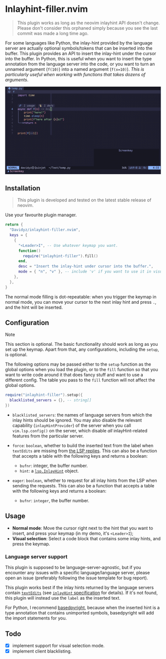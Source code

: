 # Inlayhint-filler.nvim 
> This plugin works as long as the neovim inlayhint API doesn't change.
> Please don't consider this orphaned simply because you see the last commit was made 
> a long time ago.

For some languages like Python, the inlay-hint provided by the language server
are actually optional symbols/tokens that can be inserted into the buffer. 
This plugin provides an API to insert the inlay-hint under the cursor into the
buffer.
In Python, this is useful when you want to insert the type annotation from the
language server into the code, or you want to turn an unnamed argument (`f(10)`)
into a named argument (`f(x=10)`). _This is particularly useful when working with
functions that takes dozens of arguments_.

![](./images/demo.gif)

## Installation 

> This plugin is developed and tested on the latest stable release of neovim.

Use your favourite plugin manager.
```lua
return {
  "Davidyz/inlayhint-filler.nvim",
  keys = {
    {
      "<Leader>I", -- Use whatever keymap you want.
      function()
        require("inlayhint-filler").fill()
      end,
      desc = "Insert the inlay-hint under cursor into the buffer.",
      mode = { "n", "v" }, -- include 'v' if you want to use it in visual selection mode
    },
  },
}
```

The normal mode filling is dot-repeatable: when you trigger the
keymap in normal mode, you can move your cursor to the next inlay hint and
press `.`, and the hint will be inserted.

## Configuration
> [!NOTE]
> This section is optional. The basic functionality should work as long as you 
> set up the keymap. Apart from that, any configurations, including the `setup`, is 
> optional.

The following options may be passed either to the `setup` function as the global
options when you load the plugin, or to the `fill` function so that you want to 
write code around it that does fancy stuff and want to use a different config. 
The table you pass to the `fill` function will not affect the global options.

```lua 
require("inlayhint-filler").setup({
  blacklisted_servers = {}, -- string[]
})
```

- `blacklisted_servers`: the names of language servers from which the inlay hints should
  be ignored. You may also disable the relevant capability (`inlayHintProvider`)
  of the server when you call `vim.lsp.config()` on the server, which disable
  _all_ inlayHint-related features from the particular server.
- `force`: `boolean`, whether to build the inserted text from the label when `textEdits` 
  are missing from [the LSP replies](https://microsoft.github.io/language-server-protocol/specifications/lsp/3.17/specification/#textDocument_inlayHint).
  This can also be a function that accepts a table with the following keys and returns 
  a boolean: 
    
    - `bufnr`: integer, the buffer number.
    - `hint`: a [`lsp.InlayHint`](https://microsoft.github.io/language-server-protocol/specifications/lsp/3.17/specification/#inlayHint) object.
- `eager`: `boolean`, whether to request for all inlay hints from the LSP when sending the requests.
  This can also be a function that accepts a table with the following keys and returns a 
  boolean:
    
    - `bufnr`: `integer`, the buffer number.

## Usage 

- **Normal mode**: Move the cursor right next to the hint that you want to insert,
  and press your keymap (in my demo, it's `<Leader>I`);
- **Visual selection**: Select a code block that contains some inlay hints, and 
  press the keymap.

### Language server support
This plugin is supposed to be language-server-agnostic, but if you encounter any
issues with a specific language/language server, please open an issue (preferably
following the issue template for bug report). 

This plugin works best if the inlay hints returned by the language servers
contain [`textEdits`](https://microsoft.github.io/language-server-protocol/specifications/lsp/3.17/specification/#textEdit)
(see [`inlayHint` specification](https://microsoft.github.io/language-server-protocol/specifications/lsp/3.17/specification/#textDocument_inlayHint) 
for details). If it's not found, this plugin will instead use the `label` as the
inserted text.

For Python, I recommend [basedpyright](https://github.com/detachhead/basedpyright), 
because when the inserted hint is a type annotation that contains unimported
symbols, basedpyright will add the import statements for you.

## Todo 
- [x] implement support for visual selection mode.
- [x] implement client blacklisting.
